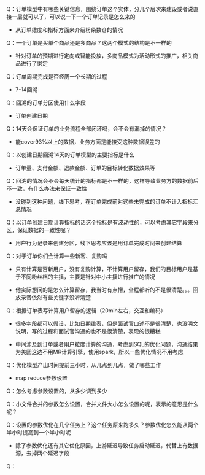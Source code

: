Q：订单模型中有哪些关键信息，围绕订单这个实体，分几个层次来建设或者说直接一层就可以了，可以说一下一个订单记录是怎么来的

- 从订单维度和指标方面来介绍粉条数仓的情况

Q：一个订单是买单个商品还是多商品？这两个模式的结构是不一样的

- 针对订单的预期进行定向或智能投放，多商品模式为活动形式的推广，相关商品进行了绑定

Q：订单周期完成是否经历一个长期的过程

- 7-14回溯

Q：回溯的订单分区使用什么字段

- 订单创建日期

Q：14天会保证订单的业务流程全部闭环吗，会不会有漏掉的情况？

- 能cover93%以上的数据，业务方面是能接受这种数据误差的

Q：以创建日期回溯14天的订单模型的主要指标是什么

- 订单量、支付金额、退款金额、订单的目标转化数据效果等

Q：回溯的情况会不会每天统计的指标都是不一样的，这样导致业务方的数据前后不一致，有什么办法来保证一致性

- 没碰到这种问题，线下思考，在订单完成前对这些未完成的订单不计入指标汇总情况

Q：以订单创建日期计算指标的话这个指标是有波动性的，可以考虑其它字段来分区，保证数据的一致性呢？

- 用户行为记录来创建分区，线下思考应该是用订单完成时间来创建结算

Q：对于订单你们会计算一些新客、复购吗

- 只有计算是否新用户，没有复购计算，不计算用户留存，我们的目标用户是基于不同粉丝档的主播，主要是针对中小主播进行推广的情况

- 他实际想问的是怎么计算留存，我当时有点懵，全程都听的不是很清楚。。。回放录音依然有些关键字没听清楚

Q：根据订单表写计算用户留存的逻辑（20min左右，交互和编码）

- 很多字段都可以假设，比如日期维表，但是面试官口述不是很清楚，也没明文说明，写的过程和面试官沟通的也不是很清楚，表现的很糟糕

- 中间涉及到订单或者用户粒度计算的沟通，考虑到SQL的优化问题，沟通结果为美团这边不用MR计算引擎，使用spark，所以一些优化情况不用考虑

Q：优化模型产出时间提前三小时，从几点到几点，做了哪些工作

- map reduce参数设置

Q：怎么考虑参数设置的，从多少调到多少

Q：小文件合并的参数怎么设置，合并文件大小怎么设置的呢，表示的意思是什么呢？

Q：设置的参数优化在几个任务上？这个任务原来跑多久？参数优化怎么能从两个半小时提高到一个半小时呢

- 除了参数优化还有其它优化原因，上游延迟导致任务启动延迟，代替上有数据源，去掉两个延迟字段

Q：